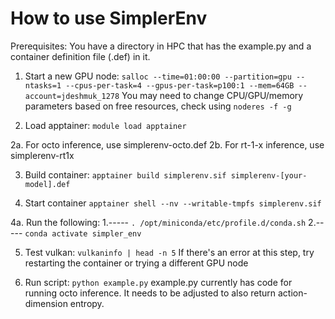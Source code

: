 # How to use SimplerEnv

Prerequisites: You have a directory in HPC that has the example.py and a container definition file (.def) in it.

1. Start a new GPU node: `salloc --time=01:00:00 --partition=gpu --ntasks=1 --cpus-per-task=4 --gpus-per-task=p100:1 --mem=64GB --account=jdeshmuk_1278`
   You may need to change CPU/GPU/memory parameters based on free resources, check using `noderes -f -g`

2. Load apptainer: `module load apptainer`

2a. For octo inference, use simplerenv-octo.def
2b. For rt-1-x inference, use simplerenv-rt1x


3. Build container: `apptainer build simplerenv.sif simplerenv-[your-model].def`

4. Start container `apptainer shell --nv --writable-tmpfs simplerenv.sif`

4a. Run the following: 
1.-----   `. /opt/miniconda/etc/profile.d/conda.sh`
2.-----   `conda activate simpler_env`


5. Test vulkan: `vulkaninfo | head -n 5`
   If there's an error at this step, try restarting the container or trying a different GPU node




6. Run script: `python example.py`
example.py currently has code for running octo inference. It needs to be adjusted to also return action-dimension entropy. 




